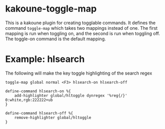 # kakoune-toggle-map

This is a kakoune plugin for creating togglable commands. It defines the command `toggle-map` which takes two mappings instead of one. The first mapping is run when toggling on, and the second is run when toggling off.
The toggle-on command is the default mapping.

# Example: hlsearch

The following will make the key <F3> toggle highlighting of the search regex
```
toggle-map global normal <F3> hlsearch-on hlsearch-off

define-command hlsearch-on %{
    add-highlighter global/hltoggle dynregex '%reg{/}' 0:white,rgb:222222+ub
}

define-command hlsearch-off %{
    remove-highlighter global/hltoggle
}
```
